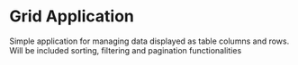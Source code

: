 # Grid Application

Simple application for managing data displayed as table columns and rows. Will be included sorting, filtering and pagination functionalities
